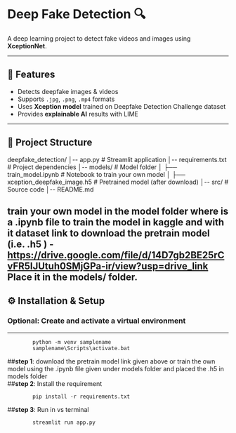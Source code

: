 # Deep Fake Detection 🔍

A deep learning project to detect fake videos and images using **XceptionNet**.

---

## 📌 Features
- Detects deepfake images & videos  
- Supports `.jpg`, `.png`, `.mp4` formats  
- Uses **Xception model** trained on Deepfake Detection Challenge dataset  
- Provides **explainable AI** results with LIME  

---

## 📂 Project Structure
deepfake_detection/
│-- app.py # Streamlit application
│-- requirements.txt # Project dependencies
│-- models/ # Model folder
│ ├── train_model.ipynb # Notebook to train your own model
│ ├── xception_deepfake_image.h5 # Pretrained model (after download)
│-- src/ # Source code
│-- README.md

**train your own model** in the model folder where is a .ipynb file to train the model in kaggle and with it dataset
link to download the pretrain model (i.e. .h5 ) - https://drive.google.com/file/d/14D7gb2BE25rCvFR5IJUtuh0SMjGPa-ir/view?usp=drive_link
Place it in the models/ folder.
---

## ⚙️ Installation & Setup

### **Optional**: Create and activate a virtual environment
---
            python -m venv samplename
            samplename\Scripts\activate.bat


  
 ##**step 1**: download the pretrain model link given above or train the own model using the .ipynb file given under models folder and placed the .h5 in models folder            
 ##**step 2**: Install the requirement
            
            pip install -r requirements.txt
            
##**step 3**: Run in vs terminal
            
            streamlit run app.py

